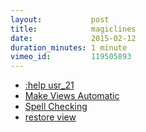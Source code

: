```yaml
---
layout:           post
title:            magiclines
date:             2015-02-12
duration_minutes: 1 minute
vimeo_id:         119505893
---
```

- [:help usr_21]()
- [Make Views Automatic]()
- [Spell Checking]()
- [restore view]()
